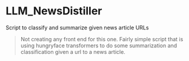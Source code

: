 # LLM_NewsDistiller
Script to classify and summarize given news article URLs

> Not creating any front end for this one. Fairly simple script that is using hungryface transformers to do some summarization and classification given a url to a news article.
